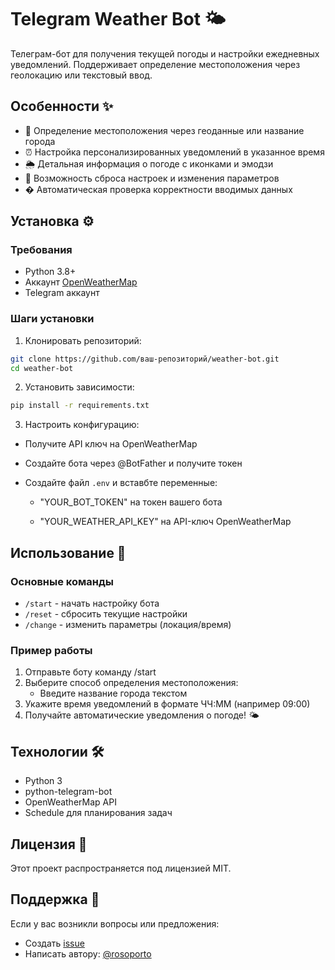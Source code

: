 # Telegram Weather Bot 🌤️

Телеграм-бот для получения текущей погоды и настройки ежедневных уведомлений. Поддерживает определение местоположения через геолокацию или текстовый ввод.

## Особенности ✨
- 📍 Определение местоположения через геоданные или название города
- ⏰ Настройка персонализированных уведомлений в указанное время
- 🌦️ Детальная информация о погоде с иконками и эмодзи
- 🔄 Возможность сброса настроек и изменения параметров
- �️ Автоматическая проверка корректности вводимых данных

## Установка ⚙️

### Требования
- Python 3.8+
- Аккаунт [OpenWeatherMap](https://openweathermap.org/api)
- Telegram аккаунт

### Шаги установки
1. Клонировать репозиторий:
```bash
git clone https://github.com/ваш-репозиторий/weather-bot.git
cd weather-bot
```

2. Установить зависимости:
```bash
pip install -r requirements.txt
```

3. Настроить конфигурацию:
- Получите API ключ на OpenWeatherMap

- Создайте бота через @BotFather и получите токен

- Создайте файл `.env` и вставбте переменные:

    - "YOUR_BOT_TOKEN" на токен вашего бота

    - "YOUR_WEATHER_API_KEY" на API-ключ OpenWeatherMap

## Использование 🚀

### Основные команды
- `/start` - начать настройку бота
- `/reset` - сбросить текущие настройки
- `/change` - изменить параметры (локация/время)

### Пример работы
1. Отправьте боту команду /start
2. Выберите способ определения местоположения:
    - Введите название города текстом
3. Укажите время уведомлений в формате ЧЧ:ММ (например 09:00)
4. Получайте автоматические уведомления о погоде! 🌤️

## Технологии 🛠️
- Python 3
- python-telegram-bot
- OpenWeatherMap API
- Schedule для планирования задач

## Лицензия 📄
Этот проект распространяется под лицензией MIT. 

## Поддержка 💬
Если у вас возникли вопросы или предложения:

- Создать [issue](https://github.com/rosoporto/weather_bot/issues)
- Написать автору: [@rosoporto](https://t.me/rosoporto)
